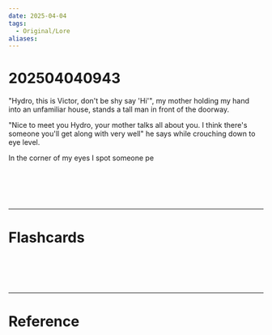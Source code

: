 ```yaml
---
date: 2025-04-04
tags:
  - Original/Lore
aliases:
---
```

# 202504040943
"Hydro, this is Victor, don't be shy say 'Hi'", my mother holding my hand into an unfamiliar house, stands a tall man in front of the doorway.

"Nice to meet you Hydro, your mother talks all about you. I think there's someone you'll get along with very well" he says while crouching down to eye level.

In the corner of my eyes I spot someone pe

# ‌
---
# Flashcards


# ‌
---
# Reference
